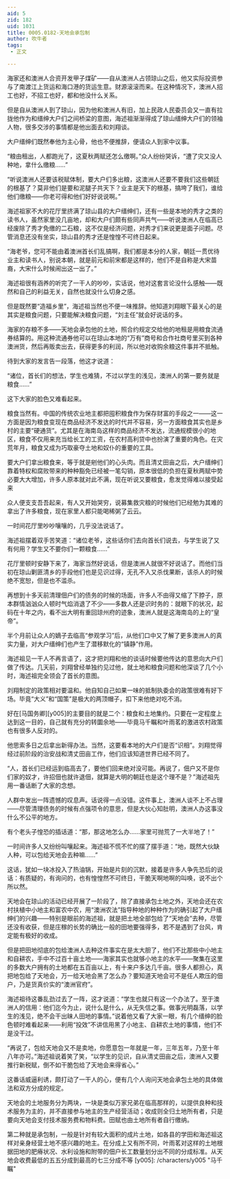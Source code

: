 ```yaml
---
aid: 5
zid: 182
uid: 1031
title: 0005.0182-天地会承包制
author: 吹牛者
tags: 
 - 正文

---
```




  海家还和澳洲人合资开发甲子煤矿——自从澳洲人占领琼山之后，他又实际投资参与了南渡江上货运和海口港的货运生意。财源滚滚而来。在这种情况下，澳洲人招工也好，不招工也好，都和他没什么关系。

  但是自从澳洲人到了琼山，因为他和澳洲人有旧，加上民政人民委员会又一直有拉拢他作为和缙绅大户们之间桥梁的意图，海述祖渐渐得成了琼山缙绅大户们的领袖人物，很多交涉的事情都是他出面去和刘翔谈。

  大户缙绅们既然奉他为主心骨，他也不便推辞，便请众人到家中议事。

  “粮由租出，人都跑光了，这夏秋两赋还怎么缴啊。”众人纷纷哭诉，“遭了灾又没人种地，拿什么缴粮……”

  “听说澳洲人还要该税赋体制，要大户们多出粮，这澳洲人还要不要我们这些朝廷的根基了？莫非他们是要和泥腿子共天下？业主是天下的根基，搞垮了我们，谁给他们缴粮——你老可得和他们好好说说啊。”

  海述祖家不大的花厅里挤满了琼山县的大户缙绅们，还有一些是本地的秀才之类的读书人，虽然家里没几亩地，却和大户们颇有些同声共气——听说澳洲人在临高已经废除了秀才免缴的二石粮，这不仅是经济问题，对秀才们来说更是面子问题。尽管消息还没有坐实，琼山县的秀才还是惶惶不可终日起来。

  “海老爷，您可不能由着澳洲首长们乱搞啊，我们都是本分的人家，朝廷一贯优待业主和读书人，别说本朝，就是前元和前宋都是这样的，他们不是自称是大宋苗裔，大宋什么时候闹出这一出了。”

  海述祖很有涵养的听完了一干人的吵吵，实话说，他对这套言论没什么感触——既然和自己的利益无关，自然也就没什么切身之感。

  但是既然要“造福乡里”，海述祖当然也不便一味推辞。他知道刘翔眼下最关心的是其实是粮食问题，只要能解决粮食问题，“刘主任”就会好说话的多。

  海家的存粮不多——天地会承包他的土地，照合约规定交给他的地租是用粮食流通券结算的。用这种流通券他可以在琼山本地的“万有”商号和合作社商号里买到各种澳洲货，然后再贩卖出去，获得更多的利润，所以他对收购余粮这件事并不抵触。

  待到大家的发言告一段落，他这才说道：

  “诸位，首长们的想法，学生也难猜，不过以学生的浅见，澳洲人的第一要务就是粮食……”

  这下大家的脸色又难看起来。

  粮食当然有。中国的传统农业地主都把囤积粮食作为保存财富的手段之一——这一方面是因为粮食变现在商品经济不发达的时代并不容易，另一方面粮食其实也是乡村的主要“硬通货”。尤其是在海南岛这样的商品经济不发达，流通规模很小的地区，粮食不仅用来充当给长工的工资，在农村高利贷中也扮演了重要的角色。在灾荒年月，粮食又成为巧取豪夺土地和奴仆的重要的工具。

  要大户们拿出粮食来，等于就是剜他们的心头肉。而且清丈田亩之后，大户缙绅们靠着特权和腐败带来的种种豁免已经被一笔勾销，原本很低的负担在夏秋两赋中势必要大大增加，许多人原本就对此不满，现在听说又要粮食，愈发觉得难以接受起来

  众人便支支吾吾起来，有人又开始哭穷，说募集救灾粮的时候他们已经勉为其难的拿出了许多粮食，现在家里人都只能喝稀粥了云云。

  一时间花厅里吵吵嚷嚷的，几乎没法说话了。

  海述祖摆着双手苦笑道：“诸位老爷，这些话你们去向首长们说去，与学生说了又有何用？学生又不要你们一颗粮食……”

  花厅里顿时安静下来了，海家当然好说话，但是澳洲人就很不好说话了。而他们当初在琼山剿匪清乡的手段他们也是见识过得，无孔不入又杀伐果断，该杀人的时候绝不宽恕，但是也不滥杀。

  再想到十多天前清理佃户们的债务的时候的场面，许多人不由得又缩了下脖子，原本群情汹汹众人顿时气焰消退了不少——多数人还是识时务的：就眼下的状况，起码在十年之内，看不出大明有重回琼州府的迹象，澳洲人就是这海南岛的上的“皇帝”。

  半个月前让众人的嫡子去临高“参观学习”后，从他们口中又了解了更多澳洲人的真实力量，对大户缙绅们也产生了潜移默化的“镇静”作用。

  海述祖见一干人不再言语了，这才把刘翔和他的谈话时候要他传达的意思向大户们做了传达。几天前，刘翔曾经单独约见过他，就土地和粮食问题和他深谈了几个小时，海述祖完全领会了首长的意图。

  刘翔制定的政策相对要温和。他自知自己如果一味的抵制执委会的政策很难有好下场。毕竟“大义”和“国策”是极大的两顶帽子，扣下来他绝对吃不消。

  好在[马国务卿][y005]的主要目的就是二个：粮食和土地集约。只要在一定程度上达到这一目的，自己就有充分的转圜余地——毕竟马千瞩和叶雨茗的激进农村政策也有很多人反对的。

  他思索多日之后拿出新得办法。当然，这要看本地的大户们是否“识相”。刘翔觉得经过前阶段的治安战和清丈田亩工作，他们应该知道世界已经不同了。

  “人，首长们已经运到临高去了，要他们回来绝对没可能。再说了，佃户又不是你们家的奴才，许招佃也就许退佃，就算是大明的朝廷也是这个理不是？”海述祖先用一番话断了大家的念想。

  人群中发出一阵遗憾的叹息声。话说得一点没错。这件事上，澳洲人谈不上不占理——尽管清理债务的时候有点强项令的意思，但是大伙心知肚明，澳洲人办这事没什么不公平的地方。

  有个老头子惶恐的插话道：“那，那这地怎么办……家里可抛荒了一大半地了！”

  一时间许多人又纷纷叫嚷起来。海述祖不慌不忙的摆了摆手道：“地，既然大伙缺人种，可以包给天地会去种嘛……”

  这话，犹如一块冰投入了热油锅，开始是片刻的沉默，接着是许多人争先恐后的说话：有质疑的，有询问的，也有惶惶然不可终日，干脆天啊地啊的叫唤，说不出个所以然。

  天地会在琼山的活动已经开展了一阶段了，除了直接承包土地之外，天地会还在农村扶植中小地主和富农中农，用“澳洲农法”指导种地的种种作为的确引起了大户缙绅们的兴趣——特别是眼前的海述祖，就是把土地全部包给了“天地会”去种，尽管还没有收获，但是庄稼的长势的确比一般的田地要强得多，若不是遇到了台风，肯定能有极好的收成。

  但是把田地彻底的包给澳洲人去种这件事实在是太大胆了，他们不比那些中小地主和自耕农，手中不过百十亩土地——海家其实也就够小地主的水平——聚集在这里的多数大户拥有的土地都在五百亩以上，有十来户多达几千亩。很多人都担心，真把地包给了天地会，万一给天地会黑了怎么办？要知道天地会可不是任人欺压的佃户，乃是货真价实的“澳洲官府”。

  海述祖待这番乱劲过去了一阵，这才说道：“学生也就只有这一个办法了。至于澳洲人的信用：他们迄今为止，说什么是什么，从无失信之事。做事光明磊落，以学生的浅见，绝不会干出昧人田地的事情。”说着他又看了大家一眼，有几个缙绅的脸色顿时难看起来——利用“投效”不讲信用黑了小地主、自耕农土地的事情，他们不是没干过。

  “再说了，包给天地会又不是卖地，你愿意包一年就是一年，三年五年，乃至十年八年亦可。”海述祖说着笑了笑，“以学生的见识，自从清丈田亩之后，澳洲人又要推行新税赋，倒不如干脆包给了天地会来得省心。”

  这番话威逼利诱，颇打动了一干人的心，便有几个人询问天地会承包土地的具体做法和双方分成的规定。

  天地会的土地服务分为两块，一块是类似万家兄弟在临高那样的，以提供良种和技术服务为主的，并不直接参与地主的生产经营活动；收成则全归土地所有者，只是要向天地会支付技术服务费和物料费。田赋也由土地所有者自行缴纳。

  第二种就是承包制，一般是针对有较大面积的成片土地，如各县的学田和海述祖这样对亲身经营土地不感兴趣的地主。在分成上又有所不同，叶雨茗对这样的土地根据田地的肥瘠状况、水利设施和附带的佃户长工数量划分出不同的分成标准。从天地会收费最低的五五分成到最高的七三分成不等
[y005]: /characters/y005 "马千瞩"


